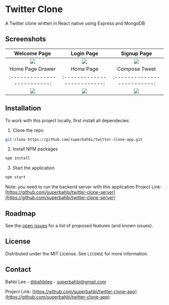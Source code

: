 # Twitter Clone
A Twitter clone written in React native using Express and MongoDB
## Screenshots

Welcome Page               |  Login Page               | Signup Page               
:-------------------------:|:-------------------------:|:-------------------------:
![](https://raw.githubusercontent.com/superbahbi/twitter-clone-app/master/screenshot/113791807_630449290925042_6338634424867943729_n.jpg?raw=true)|![](https://raw.githubusercontent.com/superbahbi/twitter-clone-app/master/screenshot/116058422_717934542103005_8605791401573559834_n.jpg?raw=true)|![](https://raw.githubusercontent.com/superbahbi/twitter-clone-app/master/screenshot/116262366_614420359233701_7517466630010855669_n.jpg?raw=true)|
Home Page Drawer               |  Home Page               | Compose Tweet               
:-------------------------:|:-------------------------:|:-------------------------:
![](https://raw.githubusercontent.com/superbahbi/twitter-clone-app/master/screenshot/116050001_2869703249935672_9222656298031140001_n.jpg?raw=true)|![](https://raw.githubusercontent.com/superbahbi/twitter-clone-app/master/screenshot/114181028_936039446910099_2573038851135952235_n.jpg?raw=true)|![](https://raw.githubusercontent.com/superbahbi/twitter-clone-app/master/screenshot/115505292_774516446687601_5463028408673323661_n.jpg?raw=true)|


## Installation
To work with this project locally, first install all dependecies:
1. Clone the repo
```sh
git clone https://github.com/superbahbi/twitter-clone-app.git
```
2. Install NPM packages
```sh
npm install 
```
3. Start the application 
```sh
npm start 
```
Note: you need to run the backend server with this application Project Link: [https://github.com/superbahbi/twitter-clone-server](https://github.com/superbahbi/twitter-clone-server)

## Roadmap

See the [open issues](https://github.com/superbahbi/twitter-clone-app/issues) for a list of proposed features (and known issues).

## License

Distributed under the MIT License. See `LICENSE` for more information.

## Contact

Bahbi Lee - [@bahbilee](https://twitter.com/bahbilee) - superbahbi@gmail.com

Project Link: [https://github.com/superbahbi/twitter-clone-app](https://github.com/superbahbi/twitter-clone-app)
